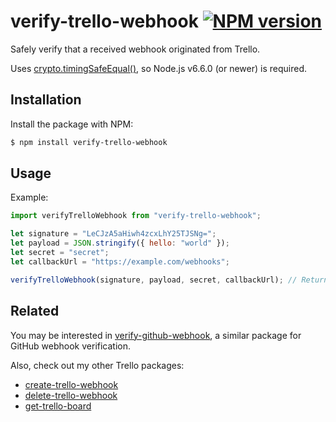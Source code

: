 # verify-trello-webhook [![NPM version](http://img.shields.io/npm/v/verify-trello-webhook.svg?style=flat-square)](https://www.npmjs.org/package/verify-trello-webhook)

Safely verify that a received webhook originated from Trello.

Uses [crypto.timingSafeEqual()](https://nodejs.org/api/crypto.html#crypto_crypto_timingsafeequal_a_b), so Node.js v6.6.0 (or newer) is required.

## Installation

Install the package with NPM:

```bash
$ npm install verify-trello-webhook
```

## Usage

Example:

```js
import verifyTrelloWebhook from "verify-trello-webhook";

let signature = "LeCJzA5aHiwh4zcxLhY25TJSNg=";
let payload = JSON.stringify({ hello: "world" });
let secret = "secret";
let callbackUrl = "https://example.com/webhooks";

verifyTrelloWebhook(signature, payload, secret, callbackUrl); // Returns true if verification succeeds; otherwise, false.
```

## Related

You may be interested in [verify-github-webhook](https://github.com/lukehorvat/verify-github-webhook), a similar package for GitHub webhook verification.

Also, check out my other Trello packages:

- [create-trello-webhook](https://github.com/lukehorvat/create-trello-webhook)
- [delete-trello-webhook](https://github.com/lukehorvat/delete-trello-webhook)
- [get-trello-board](https://github.com/lukehorvat/get-trello-board)
